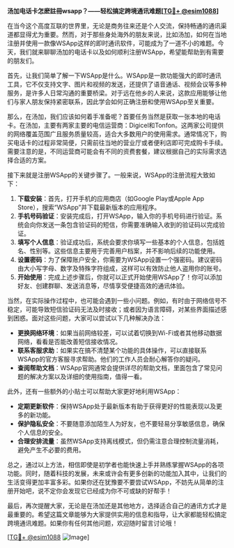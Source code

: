 **汤加电话卡怎麽註冊wsapp？——轻松搞定跨境通讯难题[[TG💪+ @esim1088](https://t.me/s/esim1088)]**

在当今这个高度互联的世界里，无论是商务往来还是个人交流，保持畅通的通讯渠道都显得尤为重要。然而，对于那些身处海外的朋友来说，比如汤加，如何在当地注册并使用一款像WSApp这样的即时通讯软件，可能成为了一道不小的难题。今天，我们就来聊聊汤加的电话卡以及如何顺利注册WSApp，希望能帮助到有需要的朋友们。

首先，让我们简单了解一下WSApp是什么。WSApp是一款功能强大的即时通讯工具，它不仅支持文字、图片和视频的发送，还提供了语音通话、视频会议等多种服务，是许多人日常沟通的重要桥梁。对于远在他乡的人来说，这款应用能够让他们与家人朋友保持紧密联系，因此学会如何正确注册和使用WSApp至关重要。

那么，在汤加，我们应该如何着手准备呢？首要任务当然是获取一张本地的电话卡。在汤加，主要有两家主要的电信运营商：Digicel和Tonfon。这两家公司提供的网络覆盖范围广且服务质量较高，适合大多数用户的使用需求。通常情况下，购买电话卡的过程非常简便，只需前往当地的营业厅或者便利店即可完成购卡手续。需要注意的是，不同运营商可能会有不同的资费套餐，建议根据自己的实际需求选择合适的方案。

接下来就是注册WSApp的关键步骤了。一般来说，WSApp的注册流程大致如下：

1. **下载安装**：首先，打开手机的应用商店（如Google Play或Apple App Store），搜索“WSApp”并下载最新版本的应用程序。
2. **手机号码验证**：安装完成后，打开WSApp，输入你的手机号码进行验证。系统会向你发送一条包含验证码的短信，你需要准确输入收到的验证码以完成验证。
3. **填写个人信息**：验证成功后，系统会要求你填写一些基本的个人信息，包括姓名、性别等。这些信息主要用于完善用户档案，并不影响后续的功能使用。
4. **设置密码**：为了保障账户安全，你需要为WSApp设置一个强密码。建议密码由大小写字母、数字及特殊字符组成，这样可以有效防止他人盗用你的账号。
5. **开始使用**：完成上述步骤后，你就可以正式开始使用WSApp了！你可以添加好友、创建群聊、发送消息等，尽情享受便捷高效的通讯体验。

当然，在实际操作过程中，也可能会遇到一些小问题。例如，有时由于网络信号不稳定，可能导致短信验证码无法及时接收；或者因为语言障碍，对某些界面描述感到困惑。面对这些问题，大家可以尝试以下几种解决办法：

- **更换网络环境**：如果当前网络较差，可以试着切换到Wi-Fi或者其他移动数据网络，看看是否能改善短信接收情况。
- **联系客服求助**：如果实在搞不清楚某个功能的具体操作，可以直接联系WSApp的官方客服寻求帮助。他们的工作人员会耐心解答你的疑问。
- **查阅帮助文档**：WSApp官网通常会提供详尽的帮助文档，里面包含了常见问题的解决方案以及详细的使用指南，值得一看。

此外，还有一些额外的小贴士可以帮助大家更好地利用WSApp：

- **定期更新软件**：保持WSApp处于最新版本有助于获得更好的性能表现以及更多的新功能。
- **保护隐私安全**：不要随意添加陌生人为好友，也不要轻易分享敏感信息，确保个人信息的安全。
- **合理安排流量**：虽然WSApp支持离线模式，但仍需注意合理控制流量消耗，避免产生不必要的费用。

总之，通过以上方法，相信即使是初学者也能快速上手并熟练掌握WSApp的各项功能。同时，随着科技的发展，未来或许会有更多创新的功能加入其中，让我们的生活变得更加丰富多彩。如果你还在犹豫要不要尝试WSApp，不妨先从简单的注册开始吧，说不定你会发现它已经成为你不可或缺的好帮手！

最后，再次提醒大家，无论是在汤加还是其他地方，选择适合自己的通讯方式才是最重要的。希望这篇文章能够为大家提供实用的信息和指导，让大家都能轻松搞定跨境通讯难题。如果你有任何其他问题，欢迎随时留言讨论哦！

[[TG💪+ @esim1088](https://t.me/s/esim1088) ![Image](https://i.postimg.cc/4NQfJmqS/Snipaste-2025-05-13-00-14-12.png)]